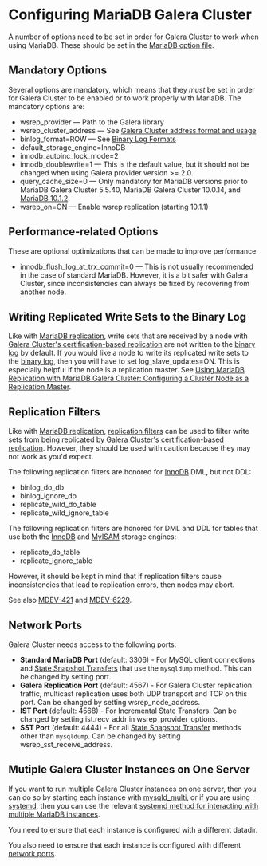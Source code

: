 # Configuring MariaDB Galera Cluster

A number of options need to be set in order for Galera Cluster to work when using MariaDB. These should be set in the [MariaDB option file](/mariadb-administration/getting-installing-and-upgrading-mariadb/configuring-mariadb-with-option-files/).

## Mandatory Options

Several options are mandatory, which means that they *must* be set in order for Galera Cluster to be enabled or to work properly with MariaDB. The mandatory options are:

- <a undefined>wsrep_provider</a> — Path to the Galera library
- <a undefined>wsrep_cluster_address</a> — See [Galera Cluster address format and usage](/replication/galera-cluster/galera-cluster-address/)
- <a undefined>binlog_format=ROW</a> — See [Binary Log Formats](/mariadb-administration/server-monitoring-logs/binary-log/binary-log-formats/)
- <a undefined>default_storage_engine=InnoDB</a>
- <a undefined>innodb_autoinc_lock_mode=2</a>
- <a undefined>innodb_doublewrite=1</a> — This is the default value, but it should not be changed when using Galera provider version &gt;= 2.0.
- <a undefined>query_cache_size=0</a> — Only mandatory for MariaDB versions prior to MariaDB Galera Cluster 5.5.40, MariaDB Galera Cluster 10.0.14, and [MariaDB 10.1.2](/kb/en/mariadb-1012-release-notes/).
- <a undefined>wsrep_on=ON</a> — Enable wsrep replication (starting 10.1.1)

## Performance-related Options

These are optional optimizations that can be made to improve performance.

- <a undefined>innodb_flush_log_at_trx_commit=0</a> — This is not usually recommended in the case of standard MariaDB. However, it is a bit safer with Galera Cluster, since inconsistencies can always be fixed by recovering from another node.

## Writing Replicated Write Sets to the Binary Log

Like with [MariaDB replication](/kb/en/high-availability-performance-tuning-mariadb-replication/), write sets that are received by a node with [Galera Cluster's certification-based replication](/replication/galera-cluster/about-galera-replication/) are not written to the [binary log](/mariadb-administration/server-monitoring-logs/binary-log/) by default. If you would like a node to write its replicated write sets to the [binary log](/mariadb-administration/server-monitoring-logs/binary-log/), then you will have to set <a undefined>log_slave_updates=ON</a>. This is especially helpful if the node is a replication master. See [Using MariaDB Replication with MariaDB Galera Cluster: Configuring a Cluster Node as a Replication Master](https://mariadb.com/kb/en/library/using-mariadb-replication-with-mariadb-galera-cluster-using-mariadb-replica/#configuring-a-cluster-node-as-a-replication-master).

## Replication Filters

Like with [MariaDB replication](/kb/en/high-availability-performance-tuning-mariadb-replication/), [replication filters](/replication/standard-replication/replication-filters/) can be used to filter write sets from being replicated by [Galera Cluster's certification-based replication](/replication/galera-cluster/about-galera-replication/). However, they should be used with caution because they may not work as you'd expect.

The following replication filters are honored for [InnoDB](/columns-storage-engines-and-plugins/storage-engines/innodb/) DML, but not DDL:

- <a undefined>binlog_do_db</a>
- <a undefined>binlog_ignore_db</a>
- <a undefined>replicate_wild_do_table</a>
- <a undefined>replicate_wild_ignore_table</a>

The following replication filters are honored for DML and DDL for tables that use both the [InnoDB](/columns-storage-engines-and-plugins/storage-engines/innodb/) and [MyISAM](/columns-storage-engines-and-plugins/storage-engines/myisam-storage-engine/) storage engines:

- <a undefined>replicate_do_table</a>
- <a undefined>replicate_ignore_table</a>

However, it should be kept in mind that if replication filters cause inconsistencies that lead to replication errors, then nodes may abort.

See also [MDEV-421](https://jira.mariadb.org/browse/MDEV-421) and [MDEV-6229](https://jira.mariadb.org/browse/MDEV-6229).

## Network Ports

Galera Cluster needs access to the following ports:

- <strong>Standard MariaDB Port</strong> (default: 3306) - For MySQL client connections and [State Snapshot Transfers](/replication/galera-cluster/state-snapshot-transfers-ssts-in-galera-cluster/introduction-to-state-snapshot-transfers-ssts/) that use the `mysqldump` method. This can be changed by setting <a undefined>port</a>.
- <strong>Galera Replication Port</strong> (default: 4567) - For Galera Cluster replication traffic, multicast replication uses both UDP transport and TCP on this port. Can be changed by setting <a undefined>wsrep_node_address</a>.
- <strong>IST Port</strong> (default: 4568) - For Incremental State Transfers. Can be changed by setting <a undefined>ist.recv_addr</a> in <a undefined>wsrep_provider_options</a>.
- <strong>SST Port</strong> (default: 4444) - For all [State Snapshot Transfer](/replication/galera-cluster/state-snapshot-transfers-ssts-in-galera-cluster/introduction-to-state-snapshot-transfers-ssts/) methods other than `mysqldump`. Can be changed by setting <a undefined>wsrep_sst_receive_address</a>.

## Mutiple Galera Cluster Instances on One Server

If you want to run multiple Galera Cluster instances on one server, then you can do so by starting each instance with [mysqld_multi](/mariadb-administration/getting-installing-and-upgrading-mariadb/starting-and-stopping-mariadb/mysqld_multi/), or if you are using [systemd](/mariadb-administration/getting-installing-and-upgrading-mariadb/starting-and-stopping-mariadb/systemd/), then you can use the relevant [systemd method for interacting with multiple MariaDB instances](/kb/en/systemd/#interacting-with-multiple-mariadb-server-processes).

You need to ensure that each instance is configured with a different <a undefined>datadir</a>.

You also need to ensure that each instance is configured with different [network ports](#network-ports).